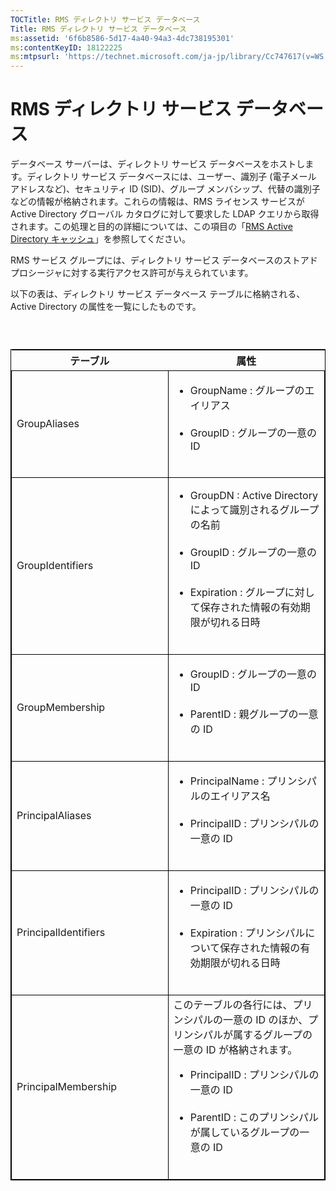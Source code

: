 ```yaml
---
TOCTitle: RMS ディレクトリ サービス データベース
Title: RMS ディレクトリ サービス データベース
ms:assetid: '6f6b8586-5d17-4a40-94a3-4dc738195301'
ms:contentKeyID: 18122225
ms:mtpsurl: 'https://technet.microsoft.com/ja-jp/library/Cc747617(v=WS.10)'
---
```


RMS ディレクトリ サービス データベース
======================================

データベース サーバーは、ディレクトリ サービス データベースをホストします。ディレクトリ サービス データベースには、ユーザー、識別子 (電子メール アドレスなど)、セキュリティ ID (SID)、グループ メンバシップ、代替の識別子などの情報が格納されます。これらの情報は、RMS ライセンス サービスが Active Directory グローバル カタログに対して要求した LDAP クエリから取得されます。この処理と目的の詳細については、この項目の「[RMS Active Directory キャッシュ](https://technet.microsoft.com/c721a2eb-2fe9-4346-b426-3cc169b97265)」を参照してください。

RMS サービス グループには、ディレクトリ サービス データベースのストアド プロシージャに対する実行アクセス許可が与えられています。

以下の表は、ディレクトリ サービス データベース テーブルに格納される、Active Directory の属性を一覧にしたものです。

###  

 
<table style="border:1px solid black;">
<colgroup>
<col width="50%" />
<col width="50%" />
</colgroup>
<thead>
<tr class="header">
<th>テーブル</th>
<th>属性</th>
</tr>
</thead>
<tbody>
<tr class="odd">
<td style="border:1px solid black;">GroupAliases</td>
<td style="border:1px solid black;"><ul>
<li>GroupName : グループのエイリアス<br />
<br />
</li>
<li>GroupID : グループの一意の ID<br />
<br />
</li>
</ul></td>
</tr>
<tr class="even">
<td style="border:1px solid black;">GroupIdentifiers</td>
<td style="border:1px solid black;"><ul>
<li>GroupDN : Active Directory によって識別されるグループの名前<br />
<br />
</li>
<li>GroupID : グループの一意の ID<br />
<br />
</li>
<li>Expiration : グループに対して保存された情報の有効期限が切れる日時<br />
<br />
</li>
</ul></td>
</tr>
<tr class="odd">
<td style="border:1px solid black;">GroupMembership</td>
<td style="border:1px solid black;"><ul>
<li>GroupID : グループの一意の ID<br />
<br />
</li>
<li>ParentID : 親グループの一意の ID<br />
<br />
</li>
</ul></td>
</tr>
<tr class="even">
<td style="border:1px solid black;">PrincipalAliases</td>
<td style="border:1px solid black;"><ul>
<li>PrincipalName : プリンシパルのエイリアス名<br />
<br />
</li>
<li>PrincipalID : プリンシパルの一意の ID<br />
<br />
</li>
</ul></td>
</tr>
<tr class="odd">
<td style="border:1px solid black;">PrincipalIdentifiers</td>
<td style="border:1px solid black;"><ul>
<li>PrincipalID : プリンシパルの一意の ID<br />
<br />
</li>
<li>Expiration : プリンシパルについて保存された情報の有効期限が切れる日時<br />
<br />
</li>
</ul></td>
</tr>
<tr class="even">
<td style="border:1px solid black;">PrincipalMembership</td>
<td style="border:1px solid black;">このテーブルの各行には、プリンシパルの一意の ID のほか、プリンシパルが属するグループの一意の ID が格納されます。
<ul>
<li>PrincipalID : プリンシパルの一意の ID<br />
<br />
</li>
<li>ParentID : このプリンシパルが属しているグループの一意の ID<br />
<br />
</li>
</ul></td>
</tr>
</tbody>
</table>
